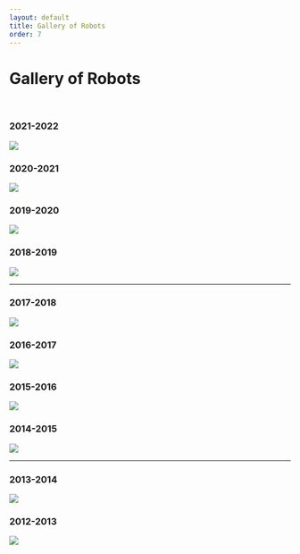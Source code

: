 ```yaml
---
layout: default
title: Gallery of Robots
order: 7
---
```

# Gallery of Robots
<br>


<div class="container-fluid px-0">
    <div class="row">
        <div class="col-3">
            <h3>2021-2022</h3>
            <img src="/images/2021_2022.jpg" class="img-fluid  w-100" />
        </div>
        <div class="col-3">
            <h3>2020-2021</h3>
            <img src="/images/2020_2021.jpg" class="img-fluid  w-100" />
        </div>
        <div class="col-3">
            <h3>2019-2020</h3>
            <img src="/images/2019_2020.jpg" class="img-fluid  w-100" />
        </div>
        <div class="col-3">
            <h3>2018-2019</h3>
            <img src="/images/2018_2019.jpg" class="img-fluid  w-100" />
        </div>
    </div>
    <hr/>
    <div class="row">
        <div class="col-3">
            <h3>2017-2018</h3>
            <img src="/images/2017_2018.jpg" class="img-fluid  w-100" />
        </div>
        <div class="col-3">
            <h3>2016-2017</h3>
            <img src="/images/2016_2017.jpg" class="img-fluid  w-100" />
        </div>
        <div class="col-3">
            <h3>2015-2016</h3>
            <img src="/images/2015_2016.jpg" class="img-fluid  w-100" />
        </div>
        <div class="col-3">
            <h3>2014-2015</h3>
            <img src="/images/2014_2015.jpg" class="img-fluid  w-100" />
        </div>
    </div>
    <hr/>
    <div class="row">
        <div class="col-3">
            <h3>2013-2014</h3>
            <img src="/images/2013_2014.jpg" class="img-fluid  w-100" />
        </div>
        <div class="col-3">
            <h3>2012-2013</h3>
            <img src="/images/2012_2013.jpg" class="img-fluid  w-100" />
        </div>
    </div>
</div>